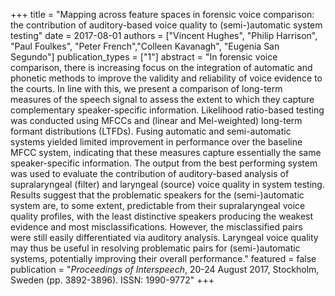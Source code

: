 +++
title = "Mapping across feature spaces in forensic voice comparison: the contribution of auditory-based voice quality to (semi-)automatic system testing"
date = 2017-08-01
authors = ["Vincent Hughes", "Philip Harrison", "Paul Foulkes", "Peter French","Colleen Kavanagh", "Eugenia San Segundo"]
publication_types = ["1"]
abstract = "In forensic voice comparison, there is increasing focus on the integration of automatic and phonetic methods to improve the validity and reliability of voice evidence to the courts. In line with this, we present a comparison of long-term measures of the speech signal to assess the extent to which they capture complementary speaker-specific information. Likelihood ratio-based testing was conducted using MFCCs and (linear and Mel-weighted) long-term formant distributions (LTFDs). Fusing automatic and semi-automatic systems yielded limited improvement in performance over the baseline MFCC system, indicating that these measures capture essentially the same speaker-specific information. The output from the best performing system was used to evaluate the contribution of auditory-based analysis of supralaryngeal (filter) and laryngeal (source) voice quality in system testing. Results suggest that the problematic speakers for the (semi-)automatic system are, to some extent, predictable from their supralaryngeal voice quality profiles, with the least distinctive speakers producing the weakest evidence and most misclassifications. However, the misclassified pairs were still easily differentiated via auditory analysis. Laryngeal voice quality may thus be useful in resolving problematic pairs for (semi-)automatic systems, potentially improving their overall performance."
featured = false
publication = "*Proceedings of Interspeech*, 20-24 August 2017, Stockholm, Sweden (pp. 3892-3896). ISSN: 1990-9772" 
+++

